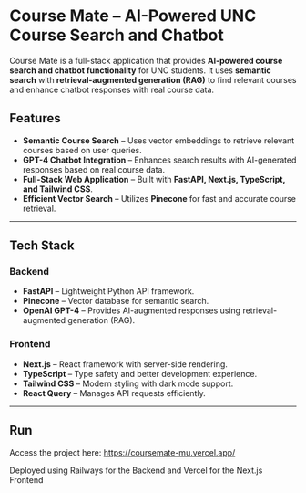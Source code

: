 # Course Mate – AI-Powered UNC Course Search and Chatbot

Course Mate is a full-stack application that provides **AI-powered course search and chatbot functionality** for UNC students. It uses **semantic search** with **retrieval-augmented generation (RAG)** to find relevant courses and enhance chatbot responses with real course data.

## Features

- **Semantic Course Search** – Uses vector embeddings to retrieve relevant courses based on user queries.
- **GPT-4 Chatbot Integration** – Enhances search results with AI-generated responses based on real course data.
- **Full-Stack Web Application** – Built with **FastAPI, Next.js, TypeScript, and Tailwind CSS**.
- **Efficient Vector Search** – Utilizes **Pinecone** for fast and accurate course retrieval.

---

## Tech Stack

### Backend
- **FastAPI** – Lightweight Python API framework.
- **Pinecone** – Vector database for semantic search.
- **OpenAI GPT-4** – Provides AI-augmented responses using retrieval-augmented generation (RAG).

### Frontend
- **Next.js** – React framework with server-side rendering.
- **TypeScript** – Type safety and better development experience.
- **Tailwind CSS** – Modern styling with dark mode support.
- **React Query** – Manages API requests efficiently.

---
## Run
Access the project here: https://coursemate-mu.vercel.app/

Deployed using Railways for the Backend and Vercel for the Next.js Frontend